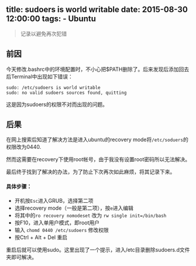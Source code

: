 title: sudoers is world writable
date: 2015-08-30 12:00:00
tags:
    - Ubuntu
---
> 记录以避免再次犯错

## 前因
今天修改.bashrc中的环境配置时，不小心把$PATH删除了。后来发现后添加回去后Terminal中出现如下错误：

	sudo: /etc/sudoers is world writable
	sudo: no valid sudoers sources found, quitting

<!-- more -->

这是因为sudoers的权限不对而出现的问题。

## 后果
在网上搜索后知道了解决方法是进入ubuntu的recovery mode将`/etc/soduers`的权限改为0440.

然而这需要在recovery下使用root帐号，由于我没有设置root密码所以无法解决。

最后终于找到了解决的办法，为了防止下次再次如此麻烦，将其记录下来。

#### 具体步骤：
- 开机按`Esc`进入GRUB，选择第二项
- 选择recovery mode（一般是第二项），按`e`进入编辑
- 将其中的`ro recovery nomodeset` 改为 `rw single init=/bin/bash`
- 按F10，进入单用户模式，即root用户
- 输入 `chomd 0440 /etc/sudoers` 修改权限
- 按Ctrl + Alt + Del 重启

重启后就可以使用sudo。这里出现了一个提示，进入/etc目录删除sudoers.d文件夹即可解决。
